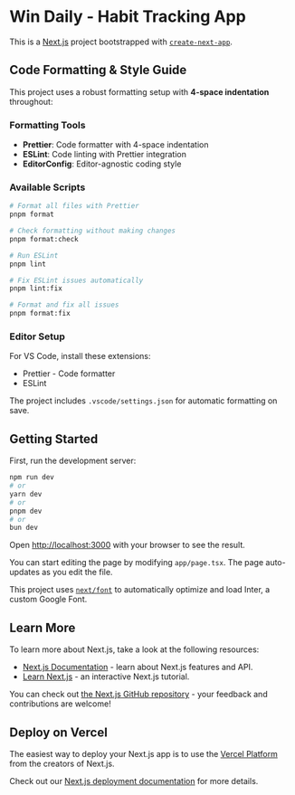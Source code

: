 # Win Daily - Habit Tracking App

This is a [Next.js](https://nextjs.org/) project bootstrapped with [`create-next-app`](https://github.com/vercel/next.js/tree/canary/packages/create-next-app).

## Code Formatting & Style Guide

This project uses a robust formatting setup with **4-space indentation** throughout:

### Formatting Tools

- **Prettier**: Code formatter with 4-space indentation
- **ESLint**: Code linting with Prettier integration
- **EditorConfig**: Editor-agnostic coding style

### Available Scripts

```bash
# Format all files with Prettier
pnpm format

# Check formatting without making changes
pnpm format:check

# Run ESLint
pnpm lint

# Fix ESLint issues automatically
pnpm lint:fix

# Format and fix all issues
pnpm format:fix
```

### Editor Setup

For VS Code, install these extensions:

- Prettier - Code formatter
- ESLint

The project includes `.vscode/settings.json` for automatic formatting on save.

## Getting Started

First, run the development server:

```bash
npm run dev
# or
yarn dev
# or
pnpm dev
# or
bun dev
```

Open [http://localhost:3000](http://localhost:3000) with your browser to see the result.

You can start editing the page by modifying `app/page.tsx`. The page auto-updates as you edit the file.

This project uses [`next/font`](https://nextjs.org/docs/basic-features/font-optimization) to automatically optimize and load Inter, a custom Google Font.

## Learn More

To learn more about Next.js, take a look at the following resources:

- [Next.js Documentation](https://nextjs.org/docs) - learn about Next.js features and API.
- [Learn Next.js](https://nextjs.org/learn) - an interactive Next.js tutorial.

You can check out [the Next.js GitHub repository](https://github.com/vercel/next.js/) - your feedback and contributions are welcome!

## Deploy on Vercel

The easiest way to deploy your Next.js app is to use the [Vercel Platform](https://vercel.com/new?utm_medium=default-template&filter=next.js&utm_source=create-next-app&utm_campaign=create-next-app-readme) from the creators of Next.js.

Check out our [Next.js deployment documentation](https://nextjs.org/docs/deployment) for more details.
